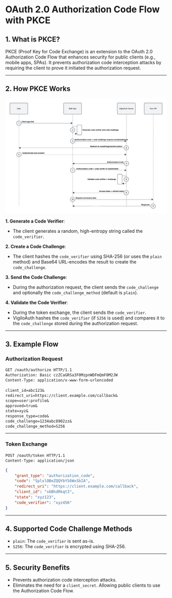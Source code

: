 # OAuth 2.0 Authorization Code Flow with PKCE

## 1. What is PKCE?
PKCE (Proof Key for Code Exchange) is an extension to the OAuth 2.0 Authorization Code Flow that enhances security for public clients (e.g., mobile apps, SPAs). It prevents authorization code interception attacks by requiring the client to prove it initiated the authorization request.

---

## 2. How PKCE Works
![Authorization code flow with PKCE](../oauth_flows/images/authz_code_flow_pkce.png)

**1. Generate a Code Verifier**:
   - The client generates a random, high-entropy string called the `code_verifier`.

**2. Create a Code Challenge**:
   - The client hashes the `code_verifier` using SHA-256 (or uses the `plain` method) and Base64 URL-encodes the result to create the `code_challenge`.

**3. Send the Code Challenge**:
   - During the authorization request, the client sends the `code_challenge` and optionally the `code_challenge_method` (default is `plain`).

**4. Validate the Code Verifier**:
   - During the token exchange, the client sends the `code_verifier`.
   - VigiloAuth hashes the `code_verifier` (if `S256` is used) and compares it to the `code_challenge` stored during the authorization request.

---

## 3. Example Flow
### Authorization Request
```http
GET /oauth/authorize HTTP/1.1
Authorization: Basic czZCaGRSa3F0MzpnWDFmQmF0M2JW
Content-Type: application/x-www-form-urlencoded

client_id=abc123&
redirect_uri=https://client.example.com/callback&
scope=user:profile&
approved=true&
state=xyz&
response_type=code&
code_challenge=1234abc8902zz&
code_challenge_method=S256
```
---

### Token Exchange
```http
POST /oauth/token HTTP/1.1
Content-Type: application/json
```
```json
{
    "grant_type": "authorization_code",
    "code": "SplxlOBeZQQYbYS6WxSbIA",
    "redirect_uri": "https://client.example.com/callback",
    "client_id": "s6BhdRkqt3",
    "state": "xyz123",
    "code_verifier": "xyz456"
}
```

---

## 4. Supported Code Challenge Methods
- `plain`: The `code_verifier` is sent as-is.
- `S256`: The `code_verifier` is encrypted using SHA-256.

---

## 5. Security Benefits
- Prevents authorization code interception attacks.
- Eliminates the need for a `client_secret`. Allowing public clients to use the Authorization Code Flow.